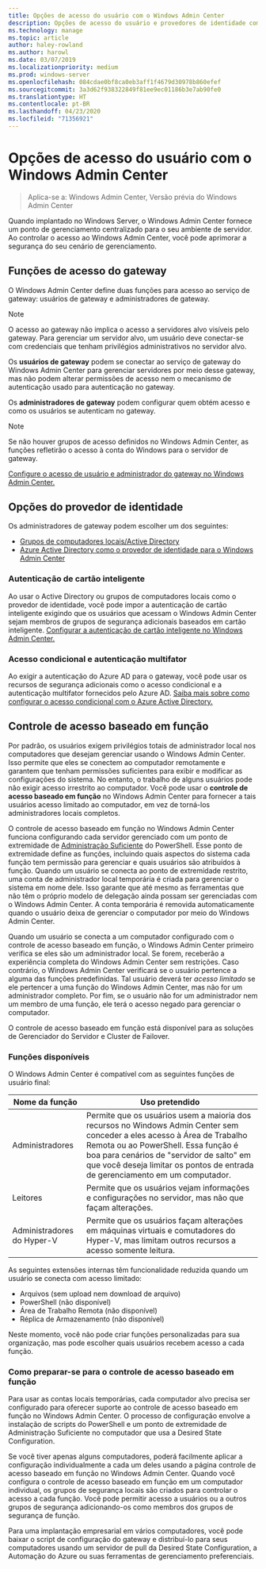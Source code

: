 ```yaml
---
title: Opções de acesso do usuário com o Windows Admin Center
description: Opções de acesso do usuário e provedores de identidade com o Windows Admin Center (Project Honolulu)
ms.technology: manage
ms.topic: article
author: haley-rowland
ms.author: harowl
ms.date: 03/07/2019
ms.localizationpriority: medium
ms.prod: windows-server
ms.openlocfilehash: 084cdae0bf8ca0eb3aff1f4679d30978b860efef
ms.sourcegitcommit: 3a3d62f938322849f81ee9ec01186b3e7ab90fe0
ms.translationtype: HT
ms.contentlocale: pt-BR
ms.lasthandoff: 04/23/2020
ms.locfileid: "71356921"
---
```

# <a name="user-access-options-with-windows-admin-center"></a>Opções de acesso do usuário com o Windows Admin Center

>Aplica-se a: Windows Admin Center, Versão prévia do Windows Admin Center

Quando implantado no Windows Server, o Windows Admin Center fornece um ponto de gerenciamento centralizado para o seu ambiente de servidor. Ao controlar o acesso ao Windows Admin Center, você pode aprimorar a segurança do seu cenário de gerenciamento.

## <a name="gateway-access-roles"></a>Funções de acesso do gateway

O Windows Admin Center define duas funções para acesso ao serviço de gateway: usuários de gateway e administradores de gateway.

> [!NOTE]
> O acesso ao gateway não implica o acesso a servidores alvo visíveis pelo gateway. Para gerenciar um servidor alvo, um usuário deve conectar-se com credenciais que tenham privilégios administrativos no servidor alvo.

Os **usuários de gateway** podem se conectar ao serviço de gateway do Windows Admin Center para gerenciar servidores por meio desse gateway, mas não podem alterar permissões de acesso nem o mecanismo de autenticação usado para autenticação no gateway.

Os **administradores de gateway** podem configurar quem obtém acesso e como os usuários se autenticam no gateway.

>[!NOTE]
> Se não houver grupos de acesso definidos no Windows Admin Center, as funções refletirão o acesso à conta do Windows para o servidor de gateway. 

[Configure o acesso de usuário e administrador do gateway no Windows Admin Center.](../configure/user-access-control.md)

## <a name="identity-provider-options"></a>Opções do provedor de identidade

Os administradores de gateway podem escolher um dos seguintes:

 - [Grupos de computadores locais/Active Directory](../configure/user-access-control.md#active-directory-or-local-machine-groups)
 - [Azure Active Directory como o provedor de identidade para o Windows Admin Center](../configure/user-access-control.md#azure-active-directory)


### <a name="smartcard-authentication"></a>Autenticação de cartão inteligente

Ao usar o Active Directory ou grupos de computadores locais como o provedor de identidade, você pode impor a autenticação de cartão inteligente exigindo que os usuários que acessam o Windows Admin Center sejam membros de grupos de segurança adicionais baseados em cartão inteligente. [Configurar a autenticação de cartão inteligente no Windows Admin Center.](../configure/user-access-control.md#active-directory-or-local-machine-groups)

### <a name="conditional-access-and-multi-factor-authentication"></a>Acesso condicional e autenticação multifator

Ao exigir a autenticação do Azure AD para o gateway, você pode usar os recursos de segurança adicionais como o acesso condicional e a autenticação multifator fornecidos pelo Azure AD. [Saiba mais sobre como configurar o acesso condicional com o Azure Active Directory.](https://docs.microsoft.com/azure/active-directory/active-directory-conditional-access-azure-portal-get-started)

## <a name="role-based-access-control"></a>Controle de acesso baseado em função

Por padrão, os usuários exigem privilégios totais de administrador local nos computadores que desejam gerenciar usando o Windows Admin Center.
Isso permite que eles se conectem ao computador remotamente e garantem que tenham permissões suficientes para exibir e modificar as configurações do sistema.
No entanto, o trabalho de alguns usuários pode não exigir acesso irrestrito ao computador.
Você pode usar o **controle de acesso baseado em função** no Windows Admin Center para fornecer a tais usuários acesso limitado ao computador, em vez de torná-los administradores locais completos.

O controle de acesso baseado em função no Windows Admin Center funciona configurando cada servidor gerenciado com um ponto de extremidade de [Administração Suficiente](https://aka.ms/jeadocs) do PowerShell.
Esse ponto de extremidade define as funções, incluindo quais aspectos do sistema cada função tem permissão para gerenciar e quais usuários são atribuídos à função.
Quando um usuário se conecta ao ponto de extremidade restrito, uma conta de administrador local temporária é criada para gerenciar o sistema em nome dele.
Isso garante que até mesmo as ferramentas que não têm o próprio modelo de delegação ainda possam ser gerenciadas com o Windows Admin Center.
A conta temporária é removida automaticamente quando o usuário deixa de gerenciar o computador por meio do Windows Admin Center.

Quando um usuário se conecta a um computador configurado com o controle de acesso baseado em função, o Windows Admin Center primeiro verifica se eles são um administrador local.
Se forem, receberão a experiência completa do Windows Admin Center sem restrições.
Caso contrário, o Windows Admin Center verificará se o usuário pertence a alguma das funções predefinidas.
Tal usuário deverá ter *acesso limitado* se ele pertencer a uma função do Windows Admin Center, mas não for um administrador completo.
Por fim, se o usuário não for um administrador nem um membro de uma função, ele terá o acesso negado para gerenciar o computador.

O controle de acesso baseado em função está disponível para as soluções de Gerenciador do Servidor e Cluster de Failover.

### <a name="available-roles"></a>Funções disponíveis

O Windows Admin Center é compatível com as seguintes funções de usuário final:

Nome da função | Uso pretendido
----------|-------------
Administradores | Permite que os usuários usem a maioria dos recursos no Windows Admin Center sem conceder a eles acesso à Área de Trabalho Remota ou ao PowerShell. Essa função é boa para cenários de "servidor de salto" em que você deseja limitar os pontos de entrada de gerenciamento em um computador.
Leitores | Permite que os usuários vejam informações e configurações no servidor, mas não que façam alterações.
Administradores do Hyper-V | Permite que os usuários façam alterações em máquinas virtuais e comutadores do Hyper-V, mas limitam outros recursos a acesso somente leitura.

As seguintes extensões internas têm funcionalidade reduzida quando um usuário se conecta com acesso limitado:

- Arquivos (sem upload nem download de arquivo)
- PowerShell (não disponível)
- Área de Trabalho Remota (não disponível)
- Réplica de Armazenamento (não disponível)

Neste momento, você não pode criar funções personalizadas para sua organização, mas pode escolher quais usuários recebem acesso a cada função.

### <a name="preparing-for-role-based-access-control"></a>Como preparar-se para o controle de acesso baseado em função

Para usar as contas locais temporárias, cada computador alvo precisa ser configurado para oferecer suporte ao controle de acesso baseado em função no Windows Admin Center.
O processo de configuração envolve a instalação de scripts do PowerShell e um ponto de extremidade de Administração Suficiente no computador que usa a Desired State Configuration.

Se você tiver apenas alguns computadores, poderá facilmente aplicar a configuração individualmente a cada um deles usando a página controle de acesso baseado em função no Windows Admin Center.
Quando você configura o controle de acesso baseado em função em um computador individual, os grupos de segurança locais são criados para controlar o acesso a cada função.
Você pode permitir acesso a usuários ou a outros grupos de segurança adicionando-os como membros dos grupos de segurança de função.

Para uma implantação empresarial em vários computadores, você pode baixar o script de configuração do gateway e distribuí-lo para seus computadores usando um servidor de pull da Desired State Configuration, a Automação do Azure ou suas ferramentas de gerenciamento preferenciais.
